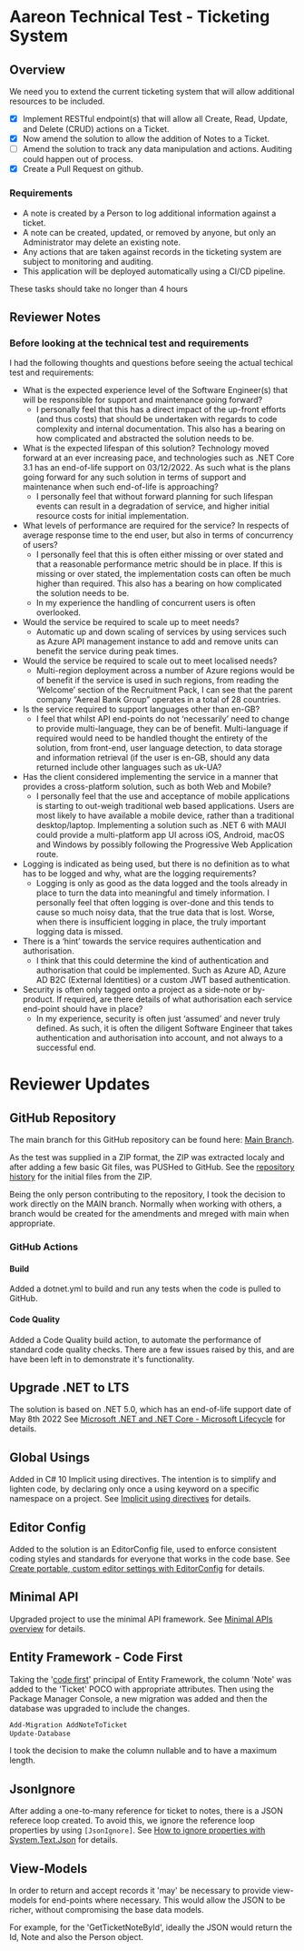 # Aareon Technical Test - Ticketing System
## Overview
We need you to extend the current ticketing system that will allow additional resources to be included.

- [x] Implement RESTful endpoint(s) that will allow all Create, Read, Update, and Delete (CRUD) actions on a Ticket.
- [x] Now amend the solution to allow the addition of Notes to a Ticket.
- [ ] Amend the solution to track any data manipulation and actions. Auditing could happen out of process.
- [x] Create a Pull Request on github.

### Requirements
- A note is created by a Person to log additional information against a ticket.
- A note can be created, updated, or removed by anyone, but only an Administrator may delete an existing note.
- Any actions that are taken against records in the ticketing system are subject to monitoring and auditing.
- This application will be deployed automatically using a CI/CD pipeline.

These tasks should take no longer than 4 hours

## Reviewer Notes
### Before looking at the technical test and requirements
I had the following thoughts and questions before seeing the actual techical test and requirements:

- What is the expected experience level of the Software Engineer(s) that will be responsible for support and maintenance going forward?
  - I personally feel that this has a direct impact of the up-front efforts (and thus costs) that should be undertaken with regards to code complexity and internal documentation.  This also has a bearing on how complicated and abstracted the solution needs to be.
- What is the expected lifespan of this solution?  Technology moved forward at an ever increasing pace, and technologies such as .NET Core 3.1 has an end-of-life support on 03/12/2022.  As such what is the plans going forward for any such solution in terms of support and maintenance when such end-of-life is approaching?
  - I personally feel that without forward planning for such lifespan events can result in a degradation of service, and higher initial resource costs for initial implementation.
- What levels of performance are required for the service?  In respects of average response time to the end user, but also in terms of concurrency of users?
  - I personally feel that this is often either missing or over stated and that a reasonable performance metric should be in place.  If this is missing or over stated, the implementation costs can often be much higher than required.  This also has a bearing on how complicated the solution needs to be.
  - In my experience the handling of concurrent users is often overlooked.
- Would the service be required to scale up to meet needs?
  - Automatic up and down scaling of services  by using services such as Azure API management instance to add and remove units can benefit the service during peak times.
- Would the service be required to scale out to meet localised needs?
  - Multi-region deployment across a number of Azure regions would be of benefit if the service is used in such regions, from reading the ‘Welcome’ section of the Recruitment Pack, I can see that the parent company “Aereal Bank Group” operates in a total of 28 countries.
- Is the service required to support languages other than en-GB?
  - I feel that whilst API end-points do not ‘necessarily’ need to change to provide multi-language, they can be of benefit.  Multi-language if required would need to be handled thought the entirety of the solution, from front-end, user language detection, to data storage and information retrieval (if the user is en-GB, should any data returned include other languages such as uk-UA?
- Has the client considered implementing the service in a manner that provides a cross-platform solution, such as both Web and Mobile?
  - I personally feel that the use and acceptance of mobile applications is starting to out-weigh traditional web based applications.  Users are most likely to have available a mobile device, rather than a traditional desktop/laptop.  Implementing a solution such as .NET 6 with MAUI could provide a multi-platform app UI across iOS, Android, macOS and Windows by possibly following the Progressive Web Application route.
- Logging is indicated as being used, but there is no definition as to what has to be logged and why, what are the logging requirements?
  - Logging is only as good as the data logged and the tools already in place to turn the data into meaningful and timely information.  I personally feel that often logging is over-done and this tends to cause so much noisy data, that the true data that is lost.  Worse, when there is insufficient logging in place, the truly important logging data is missed.
- There is a ‘hint’ towards the service requires authentication and authorisation.
  - I think that this could determine the kind of authentication and authorisation that could be implemented.  Such as Azure AD, Azure AD B2C (External Identities) or a custom JWT based authentication.
- Security is often only tagged onto a project as a side-note or by-product.  If required, are there details of what authorisation each service end-point should have in place?
  - In my experience, security is often just ‘assumed’ and never truly defined.  As such, it is often the diligent Software Engineer that takes authentication and authorisation into account, and not always to a successful end.

# Reviewer Updates
## GitHub Repository
The main branch for this GitHub repository can be found here: [Main Branch](https://github.com/GeorgeLeithead/AareonTechnicalTest).

As the test was supplied in a ZIP format, the ZIP was extracted localy and after adding a few basic Git files, was PUSHed to GitHub.  See the [repository history](https://github.com/GeorgeLeithead/AareonTechnicalTest/tree/252229e20484372179cbdc380621cb33536a6d2d) for the initial files from the ZIP.

Being the only person contributing to the repository, I took the decision to work directly on the MAIN branch.  Normally when working with others, a branch would be created for the amendments and mreged with main when appropriate.
### GitHub Actions
#### Build
Added a dotnet.yml to build and run any tests when the code is pulled to GitHub.
#### Code Quality
Added a Code Quality build action, to automate the performance of standard code quality checks.  There are a few issues raised by this, and are have been left in to demonstrate it's functionality.

## Upgrade .NET to LTS
The solution is based on .NET 5.0, which has an end-of-life support date of May 8th 2022 See [Microsoft .NET and .NET Core - Microsoft Lifecycle](https://docs.microsoft.com/en-us/lifecycle/products/microsoft-net-and-net-core) for details.


## Global Usings
Added in C# 10 Implicit using directives.  The intention is to simplify and lighten code, by declaring only once a using keyword on a specific namespace on a project.  See [Implicit using directives](https://docs.microsoft.com/en-us/dotnet/core/project-sdk/overview#implicit-using-directives) for details.

## Editor Config
Added to the solution is an EditorConfig file, used to enforce consistent coding styles and standards for everyone that works in the code base. See [Create portable, custom editor settings with EditorConfig](https://docs.microsoft.com/en-us/visualstudio/ide/create-portable-custom-editor-options?view=vs-2022) for details.

## Minimal API
Upgraded project to use the minimal API framework. See [Minimal APIs overview](https://docs.microsoft.com/en-us/aspnet/core/fundamentals/minimal-apis?view=aspnetcore-6.0) for details.

## Entity Framework - Code First
Taking the '[code first](https://entityframework.net/ef-code-first)' principal of Entity Framework, the column 'Note' was added to the 'Ticket' POCO with appropriate attributes.  Then using the Package Manager Console, a new migration was added and then the database was upgraded to include the changes.
```cmd
Add-Migration AddNoteToTicket
Update-Database
```
I took the decision to make the column nullable and to have a maximum length.

## JsonIgnore
After adding a one-to-many reference for ticket to notes, there is a JSON referece loop created.  To avoid this, we ignore the reference loop properties by using ```[JsonIgnore]```.  See [How to ignore properties with System.Text.Json](https://docs.microsoft.com/en-us/dotnet/standard/serialization/system-text-json-ignore-properties?pivots=dotnet-6-0) for details.

## View-Models
In order to return and accept records it 'may' be necessary to provide view-models for end-points where necessary.  This would allow the JSON to be richer, without compromising the base data models.

For example, for the 'GetTicketNoteById', ideally the JSON would return the Id, Note and also the Person object.
